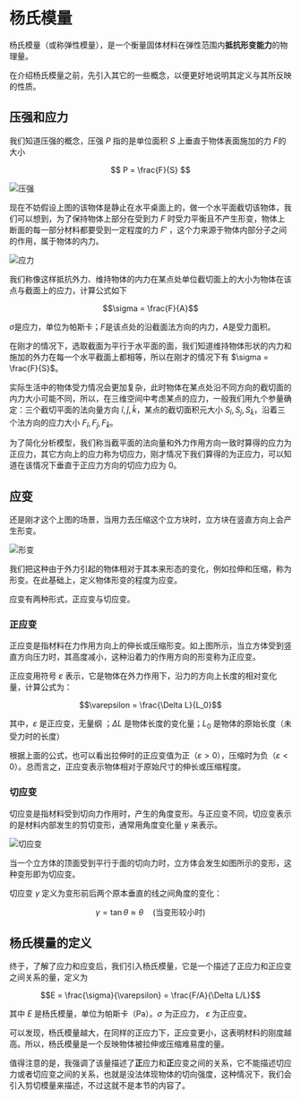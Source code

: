 # 杨氏模量
杨氏模量（或称弹性模量），是一个衡量固体材料在弹性范围内**抵抗形变能力**的物理量。

在介绍杨氏模量之前，先引入其它的一些概念，以便更好地说明其定义与其所反映的性质。

## 压强和应力

我们知道压强的概念，压强 $P$ 指的是单位面积 $S$ 上垂直于物体表面施加的力 $F$的大小

$$
P = \frac{F}{S}
$$

![压强](./images/young-modulus-1.png)

现在不妨假设上图的该物体是静止在水平桌面上的，做一个水平面截切该物体，我们可以想到，为了保持物体上部分在受到力 $F$ 时受力平衡且不产生形变，物体上断面的每一部分材料都要受到一定程度的力 $F'$ ，这个力来源于物体内部分子之间的作用，属于物体的内力。

![应力](./images/young-modulus-2.png)

我们称像这样抵抗外力、维持物体的内力在某点处单位截切面上的大小为物体在该点与截面上的应力，计算公式如下

$$\sigma = \frac{F}{A}$$

$\sigma$是应力，单位为帕斯卡；$F$是该点处的沿截面法方向的内力，$A$是受力面积。

在刚才的情况下，选取截面为平行于水平面的面，我们知道维持物体形状的内力和施加的外力在每一个水平截面上都相等，所以在刚才的情况下有 $\sigma = \frac{F}{S}$。

实际生活中的物体受力情况会更加复杂，此时物体在某点处沿不同方向的截切面的内力大小可能不同，所以，在三维空间中考虑某点的应力，一般我们用九个参量确定：三个截切平面的法向量方向 $\hat{i}, \hat{j}, \hat{k}$，某点的截切面积元大小 $S_{\hat{i}}, S_{\hat{j}}, S_{\hat{k}}$，沿着三个法方向的应力大小 $F_{\hat{i}}, F_{\hat{j}}, F_{\hat{k}}$。

为了简化分析模型，我们称当截平面的法向量和外力作用方向一致时算得的应力为正应力，其它方向上的应力称为切应力，刚才情况下我们算得的为正应力，可以知道在该情况下垂直于正应力方向的切应力应为 $0$。

## 应变

还是刚才这个上图的场景，当用力去压缩这个立方块时，立方块在竖直方向上会产生形变。

![形变](./images/young-modulus-3.png)

我们把这种由于外力引起的物体相对于其本来形态的变化，例如拉伸和压缩，称为形变。在此基础上，定义物体形变的程度为应变。

应变有两种形式，正应变与切应变。

### 正应变

正应变是指材料在力作用方向上的伸长或压缩形变。如上图所示，当立方体受到竖直方向压力时，其高度减小，这种沿着力的作用方向的形变称为正应变。

正应变用符号 $\varepsilon$ 表示，它是物体在外力作用下，沿力的方向上长度的相对变化量，计算公式为：

$$\varepsilon = \frac{\Delta L}{L_0}$$

其中，$\varepsilon$ 是正应变，无量纲
；$\Delta L$ 是物体长度的变化量；$L_0$ 是物体的原始长度（未受力时的长度）

根据上面的公式，也可以看出拉伸时的正应变值为正（$\varepsilon > 0$），压缩时为负（$\varepsilon < 0$）。总而言之，正应变表示物体相对于原始尺寸的伸长或压缩程度。

### 切应变

切应变是指材料受到切向力作用时，产生的角度变形。与正应变不同，切应变表示的是材料内部发生的剪切变形，通常用角度变化量 $\gamma$ 来表示。

![切应变](./images/young-modulus-4.png)

当一个立方体的顶面受到平行于面的切向力时，立方体会发生如图所示的变形，这种变形即为切应变。

切应变 $\gamma$ 定义为变形前后两个原本垂直的线之间角度的变化：

$$\gamma = \tan\theta \approx \theta \quad \text{(当变形较小时)}$$

## 杨氏模量的定义

终于，了解了应力和应变后，我们引入杨氏模量，它是一个描述了正应力和正应变之间关系的量，定义为

$$E = \frac{\sigma}{\varepsilon} = \frac{F/A}{\Delta L/L}$$

其中 $E$ 是杨氏模量，单位为帕斯卡（Pa）。$\sigma$ 为正应力， $\varepsilon$ 为正应变。

可以发现，杨氏模量越大，在同样的正应力下，正应变更小，这表明材料的刚度越高。所以，杨氏模量是一个反映物体被拉伸或压缩难易度的量。

值得注意的是，我强调了该量描述了**正**应力和**正**应变之间的关系，它不能描述切应力或者切应变之间的关系，也就是没法体现物体的切向强度，这种情况下，我们会引入剪切模量来描述，不过这就不是本节的内容了。